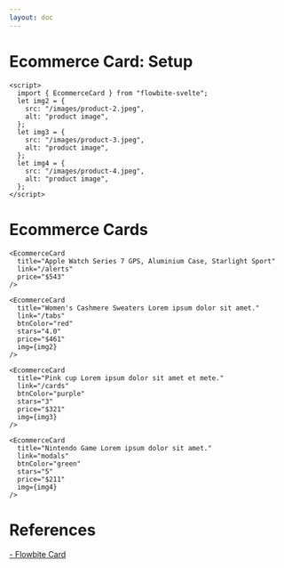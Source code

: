 ```yaml
---
layout: doc
---
```


<script>
  import { EcommerceCard } from "flowbite-svelte";
  let img2 = {
    src: "/images/product-2.jpeg",
    alt: "product image",
  };
  let img3 = {
    src: "/images/product-3.jpeg",
    alt: "product image",
  };
  let img4 = {
    src: "/images/product-4.jpeg",
    alt: "product image",
  };
</script>

<h1 class="text-3xl w-full dark:text-white">Ecommerce Card: Setup</h1>

```svelte
<script>
  import { EcommerceCard } from "flowbite-svelte";
  let img2 = {
    src: "/images/product-2.jpeg",
    alt: "product image",
  };
  let img3 = {
    src: "/images/product-3.jpeg",
    alt: "product image",
  };
  let img4 = {
    src: "/images/product-4.jpeg",
    alt: "product image",
  };
</script>
```

<h1 class="text-3xl w-full dark:text-white">Ecommerce Cards</h1>

```svelte
<EcommerceCard
  title="Apple Watch Series 7 GPS, Aluminium Case, Starlight Sport"
  link="/alerts"
  price="$543"
/>
```

<div class="container flex flex-wrap justify-center rounded-xl my-4 mx-auto bg-gradient-to-r bg-white dark:bg-gray-900 border border-gray-200 dark:border-gray-700 p-2 sm:p-6">
<EcommerceCard
  title="Apple Watch Series 7 GPS, Aluminium Case, Starlight Sport"
  link="/alerts"
  price="$543"
/>
</div>

```svelte
<EcommerceCard
  title="Women's Cashmere Sweaters Lorem ipsum dolor sit amet."
  link="/tabs"
  btnColor="red"
  stars="4.0"
  price="$461"
  img={img2}
/>
```

<div class="container flex flex-wrap justify-center rounded-xl my-4 mx-auto bg-gradient-to-r bg-white dark:bg-gray-900 border border-gray-200 dark:border-gray-700 p-2 sm:p-6">
  <EcommerceCard
    title="Women's Cashmere Sweaters Lorem ipsum dolor sit amet."
    link="/tabs"
    btnColor="red"
    stars="4.0"
    price="$461"
    img={img2}
  />
</div>


```svelte
<EcommerceCard
  title="Pink cup Lorem ipsum dolor sit amet et mete."
  link="/cards"
  btnColor="purple"
  stars="3"
  price="$321"
  img={img3}
/>
```

<div class="container flex flex-wrap justify-center rounded-xl my-4 mx-auto bg-gradient-to-r bg-white dark:bg-gray-900 border border-gray-200 dark:border-gray-700 p-2 sm:p-6">
  <EcommerceCard
    title="Pink cup Lorem ipsum dolor sit amet et mete."
    link="/cards"
    btnColor="purple"
    stars="3"
    price="$321"
    img={img3}
  />
</div>

```svelte
<EcommerceCard
  title="Nintendo Game Lorem ipsum dolor sit amet."
  link="modals"
  btnColor="green"
  stars="5"
  price="$211"
  img={img4}
/>
```

<div class="container flex flex-wrap justify-center rounded-xl my-4 mx-auto bg-gradient-to-r bg-white dark:bg-gray-900 border border-gray-200 dark:border-gray-700 p-2 sm:p-6">
  <EcommerceCard
    title="Nintendo Game Lorem ipsum dolor sit amet."
    link="modals"
    btnColor="green"
    stars="5"
    price="$211"
    img={img4}
  />
</div>

<h1 class="text-3xl w-full dark:text-white pb-8">References</h1>

<p class="dark:text-white text-base"><a href="https://flowbite.com/docs/components/card/" target="_blank" class="text-blue-600 hover:underline dark:text-blue-500">- Flowbite Card</a></p>
